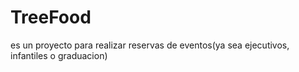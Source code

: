 # TreeFood

es un proyecto para realizar reservas de eventos(ya sea ejecutivos, infantiles o graduacion)
